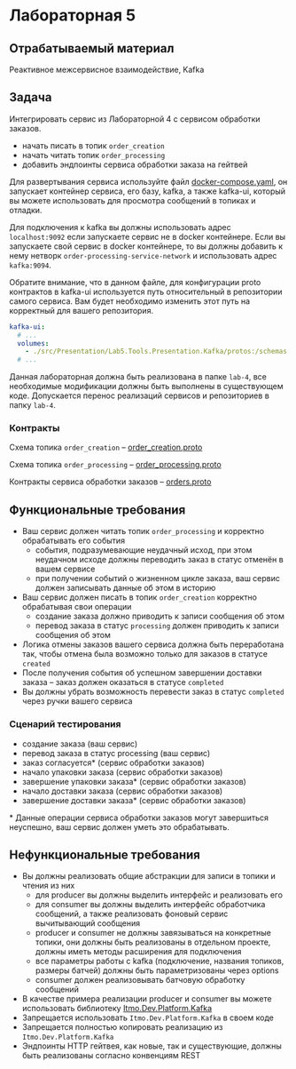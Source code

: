 # Лабораторная 5

## Отрабатываемый материал

Реактивное межсервисное взаимодействие, Kafka

## Задача

Интегрировать сервис из Лабораторной 4 с сервисом обработки заказов.

- начать писать в топик `order_creation`
- начать читать топик `order_processing`
- добавить эндпоинты сервиса обработки заказа на гейтвей

Для развертывания сервиса используйте
файл [docker-compose.yaml](https://github.com/is-csms-y26/lab-5-tools/blob/master/docker-compose.yaml), он запускает
контейнер сервиса, его базу, kafka, а также kafka-ui, который вы можете использовать для просмотра сообщений в топиках и
отладки.

Для подключения к kafka вы должны использовать адрес `localhost:9092` если запускаете сервис не в docker контейнере.
Если вы запускаете свой сервис в docker контейнере, то вы должны добавить к нему нетворк
`order-processing-service-network` и использовать адрес `kafka:9094`.

Обратите внимание, что в данном файле, для конфигурации proto контрактов в kafka-ui используется путь относительный в
репозитории самого сервиса. Вам будет необходимо изменить этот путь на корректный для вашего репозитория.

```yaml
kafka-ui:
  # ...
  volumes:
    - ./src/Presentation/Lab5.Tools.Presentation.Kafka/protos:/schemas # change path to your local proto directory, ex: `src/lab-5/Kafka/protos:/schemas`
  # ...
```

Данная лабораторная должна быть реализована в папке `lab-4`, все необходимые модификации должны быть выполнены в
существующем коде. Допускается перенос реализаций сервисов и репозиториев в папку `lab-4`.

### Контракты

Схема топика
`order_creation` – [order_creation.proto](https://github.com/is-csms-y26/lab-5-tools/blob/master/src/Presentation/Lab5.Tools.Presentation.Kafka/protos/order_creation.proto)

Схема топика
`order_processing` – [order_processing.proto](https://github.com/is-csms-y26/lab-5-tools/blob/master/src/Presentation/Lab5.Tools.Presentation.Kafka/protos/order_processing.proto)

Контракты сервиса обработки
заказов – [orders.proto](https://github.com/is-csms-y26/lab-5-tools/blob/master/src/Presentation/Lab5.Tools.Presentation.Grpc/protos/orders.proto)

## Функциональные требования

- Ваш сервис должен читать топик `order_processing` и корректно обрабатывать его события
    - события, подразумевающие неудачный исход, при этом неудачном исходе должны переводить заказ в статус отменён в
      вашем сервисе
    - при получении событий о жизненном цикле заказа, ваш сервис должен записывать данные об этом в историю
- Ваш сервис должен писать в топик `order_creation` корректно обрабатывая свои операции
    - создание заказа должно приводить к записи сообщения об этом
    - перевод заказа в статус `processing` должен приводить к записи сообщения об этом
- Логика отмены заказов вашего сервиса должна быть переработана так, чтобы отмена была возможно только для заказов в
  статусе `created`
- После получения события об успешном завершении доставки заказа – заказ должен оказаться в статусе `completed`
- Вы должны убрать возможность перевести заказ в статус `completed` через ручки вашего сервиса

### Сценарий тестирования

- создание заказа (ваш сервис)
- перевод заказа в статус processing (ваш сервис)
- заказ согласуется* (сервис обработки заказов)
- начало упаковки заказа (сервис обработки заказов)
- завершение упаковки заказа* (сервис обработки заказов)
- начало доставки заказа (сервис обработки заказов)
- завершение доставки заказа* (сервис обработки заказов)

\* Данные операции сервиса обработки заказов могут завершиться неуспешно, ваш сервис должен уметь это обрабатывать.

## Нефункциональные требования

- Вы должны реализовать общие абстракции для записи в топики и чтения из них
    - для producer вы должны выделить интерфейс и реализовать его
    - для consumer вы должны выделить интерфейс обработчика сообщений, а также реализовать фоновый сервис вычитывающий
      сообщения
    - producer и consumer не должны завязываться на конкретные топики, они должны быть реализованы в отдельном проекте,
      должны иметь методы расширения для подключения
    - все параметры работы с kafka (подключение, названия топиков, размеры батчей) должны быть параметризованы через
      options
    - consumer должен реализовывать батчовую обработку сообщений
- В качестве примера реализации producer и consumer вы можете использовать
  библиотеку [Itmo.Dev.Platform.Kafka](https://github.com/itmo-is-dev/platform/tree/master/src/Itmo.Dev.Platform.Kafka)
- Запрещается использовать `Itmo.Dev.Platform.Kafka` в своем коде
- Запрещается полностью копировать реализацию из `Itmo.Dev.Platform.Kafka`
- Эндпоинты HTTP гейтвея, как новые, так и существующие, должны быть реализованы согласно конвенциям REST